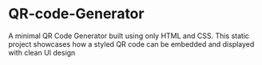 # QR-code-Generator
A minimal QR Code Generator built using only HTML and CSS. This static project showcases how a styled QR code can be embedded and displayed with clean UI design 
